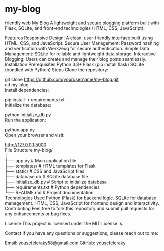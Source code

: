# my-blog
friendly web
My Blog
A lightweight and secure blogging platform built with Flask, SQLite, and front-end technologies (HTML, CSS, JavaScript).

Features
Responsive Design: A clean, user-friendly interface built using HTML, CSS, and JavaScript.
Secure User Management: Password hashing and verification with Werkzeug for secure authentication.
Simple Data Management: SQLite for reliable and lightweight data storage.
Interactive Blogging: Users can create and manage their blog posts seamlessly.
Installation
Prerequisites
Python 3.8+
Flask (pip install flask)
SQLite (bundled with Python)
Steps
Clone the repository:

git clone https://github.com/yourusername/my-blog.git  
cd my-blog  
Install dependencies:

pip install -r requirements.txt  
Initialize the database:

python initialize_db.py  
Run the application:

python app.py  
Open your browser and visit:

http://127.0.0.1:5000  
File Structure
my-blog/  
│  
├── app.py             # Main application file  
├── templates/         # HTML templates for Flask  
├── static/            # CSS and JavaScript files  
├── database.db        # SQLite database file  
├── initialize_db.py   # Script to initialize database  
├── requirements.txt   # Python dependencies  
└── README.md          # Project documentation  
Technologies Used
Python (Flask) for backend logic.
SQLite for database management.
HTML, CSS, JavaScript for frontend design and interactivity.
Contributing
Feel free to fork this repository and submit pull requests for any enhancements or bug fixes.

License
This project is licensed under the MIT License. s.

Contact
If you have any questions or suggestions, please reach out to me:

Email: yousefeleraky58@gmail.com
GitHub: yousefeleraky
